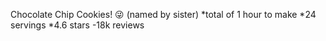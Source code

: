 Chocolate Chip Cookies! 😜 (named by sister)
*total of 1 hour to make
*24 servings
*4.6 stars
-18k reviews
